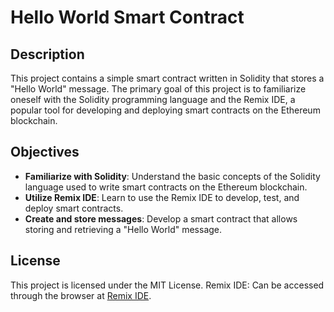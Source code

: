 # Hello World Smart Contract

## Description

This project contains a simple smart contract written in Solidity that stores a "Hello World" message. The primary goal of this project is to familiarize oneself with the Solidity programming language and the Remix IDE, a popular tool for developing and deploying smart contracts on the Ethereum blockchain.

## Objectives

- **Familiarize with Solidity**: Understand the basic concepts of the Solidity language used to write smart contracts on the Ethereum blockchain.
- **Utilize Remix IDE**: Learn to use the Remix IDE to develop, test, and deploy smart contracts.
- **Create and store messages**: Develop a smart contract that allows storing and retrieving a "Hello World" message.

## License

This project is licensed under the MIT License. Remix IDE: Can be accessed through the browser at [Remix IDE](https://remix.ethereum.org/).
